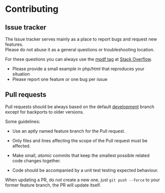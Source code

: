 Contributing
============

Issue tracker
-------------

The Issue tracker serves mainly as a place to report bugs and request new features.  
Please do not abuse it as a general questions or troubleshooting location.

For these questions you can always use the
[mpdf tag](https://stackoverflow.com/questions/tagged/mpdf) at [Stack Overflow](https://stackoverflow.com/).

* Please provide a small example in php/html that reproduces your situation
* Please report one feature or one bug per issue

Pull requests
-------------

Pull requests should be always based on the default [development](https://github.com/mpdf/mpdf/tree/development)
branch except for backports to older versions.

Some guidelines:

* Use an aptly named feature branch for the Pull request.

* Only files and lines affecting the scope of the Pull request must be affected.

* Make small, *atomic* commits that keep the smallest possible related code changes together.

* Code should be accompanied by a unit test testing expected behaviour.

When updating a PR, do not create a new one, just `git push --force` to your former feature branch, the PR will
update itself.
